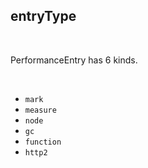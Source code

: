 ## entryType

<br />

PerformanceEntry has 6 kinds.

<br />

- `mark`
- `measure`
- `node`
- `gc`
- `function`
- `http2`